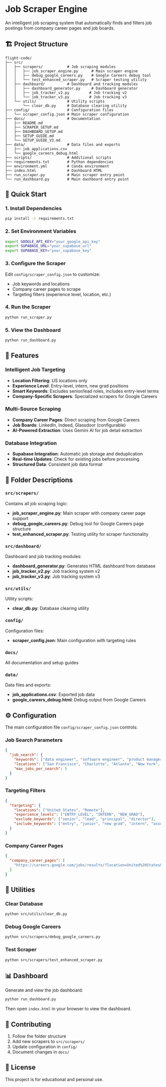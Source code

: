 # Job Scraper Engine

An intelligent job scraping system that automatically finds and filters job postings from company career pages and job boards.

## 🏗️ Project Structure

```
flight-code/
├── src/
│   ├── scrapers/           # Job scraping modules
│   │   ├── job_scraper_engine.py      # Main scraper engine
│   │   ├── debug_google_careers.py    # Google Careers debug tool
│   │   └── test_enhanced_scraper.py   # Scraper testing utility
│   ├── dashboard/          # Dashboard and tracking modules
│   │   ├── dashboard_generator.py     # Dashboard generator
│   │   ├── job_tracker_v2.py         # Job tracking v2
│   │   └── job_tracker_v3.py         # Job tracking v3
│   └── utils/              # Utility scripts
│       └── clear_db.py     # Database clearing utility
├── config/                 # Configuration files
│   └── scraper_config.json # Main scraper configuration
├── docs/                   # Documentation
│   ├── README.md
│   ├── SCRAPER_SETUP.md
│   ├── DASHBOARD_SETUP.md
│   ├── SETUP_GUIDE.md
│   └── SETUP_GUIDE_V3.md
├── data/                   # Data files and exports
│   ├── job_applications.csv
│   └── google_careers_debug.html
├── scripts/                # Additional scripts
├── requirements.txt        # Python dependencies
├── environment.yml         # Conda environment
├── index.html              # Dashboard HTML
├── run_scraper.py          # Main scraper entry point
└── run_dashboard.py        # Main dashboard entry point
```

## 🚀 Quick Start

### 1. Install Dependencies
```bash
pip install -r requirements.txt
```

### 2. Set Environment Variables
```bash
export GOOGLE_API_KEY="your_google_api_key"
export SUPABASE_URL="your_supabase_url"
export SUPABASE_KEY="your_supabase_key"
```

### 3. Configure the Scraper
Edit `config/scraper_config.json` to customize:
- Job keywords and locations
- Company career pages to scrape
- Targeting filters (experience level, location, etc.)

### 4. Run the Scraper
```bash
python run_scraper.py
```

### 5. View the Dashboard
```bash
python run_dashboard.py
```

## 🎯 Features

### Intelligent Job Targeting
- **Location Filtering**: US locations only
- **Experience Level**: Entry-level, intern, new grad positions
- **Smart Keywords**: Excludes senior/lead roles, includes entry-level terms
- **Company-Specific Scrapers**: Specialized scrapers for Google Careers

### Multi-Source Scraping
- **Company Career Pages**: Direct scraping from Google Careers
- **Job Boards**: LinkedIn, Indeed, Glassdoor (configurable)
- **AI-Powered Extraction**: Uses Gemini AI for job detail extraction

### Database Integration
- **Supabase Integration**: Automatic job storage and deduplication
- **Real-time Updates**: Check for existing jobs before processing
- **Structured Data**: Consistent job data format

## 📁 Folder Descriptions

### `src/scrapers/`
Contains all job scraping logic:
- **job_scraper_engine.py**: Main scraper with company career page support
- **debug_google_careers.py**: Debug tool for Google Careers page structure
- **test_enhanced_scraper.py**: Testing utility for scraper functionality

### `src/dashboard/`
Dashboard and job tracking modules:
- **dashboard_generator.py**: Generates HTML dashboard from database
- **job_tracker_v2.py**: Job tracking system v2
- **job_tracker_v3.py**: Job tracking system v3

### `src/utils/`
Utility scripts:
- **clear_db.py**: Database clearing utility

### `config/`
Configuration files:
- **scraper_config.json**: Main configuration with targeting rules

### `docs/`
All documentation and setup guides

### `data/`
Data files and exports:
- **job_applications.csv**: Exported job data
- **google_careers_debug.html**: Debug output from Google Careers

## ⚙️ Configuration

The main configuration file `config/scraper_config.json` controls:

### Job Search Parameters
```json
{
  "job_search": {
    "keywords": ["data engineer", "software engineer", "product manager"],
    "locations": ["San Francisco", "Charlotte", "Atlanta", "New York", "Remote"],
    "max_jobs_per_search": 5
  }
}
```

### Targeting Filters
```json
{
  "targeting": {
    "locations": ["United States", "Remote"],
    "experience_levels": ["ENTRY_LEVEL", "INTERN", "NEW_GRAD"],
    "exclude_keywords": ["senior", "lead", "principal", "director"],
    "include_keywords": ["entry", "junior", "new grad", "intern", "associate"]
  }
}
```

### Company Career Pages
```json
{
  "company_career_pages": [
    "https://careers.google.com/jobs/results/?location=United%20States&employment_type=FULL_TIME&experience_level=ENTRY_LEVEL"
  ]
}
```

## 🔧 Utilities

### Clear Database
```bash
python src/utils/clear_db.py
```

### Debug Google Careers
```bash
python src/scrapers/debug_google_careers.py
```

### Test Scraper
```bash
python src/scrapers/test_enhanced_scraper.py
```

## 📊 Dashboard

Generate and view the job dashboard:
```bash
python run_dashboard.py
```

Then open `index.html` in your browser to view the dashboard.

## 🤝 Contributing

1. Follow the folder structure
2. Add new scrapers to `src/scrapers/`
3. Update configuration in `config/`
4. Document changes in `docs/`

## 📝 License

This project is for educational and personal use. 